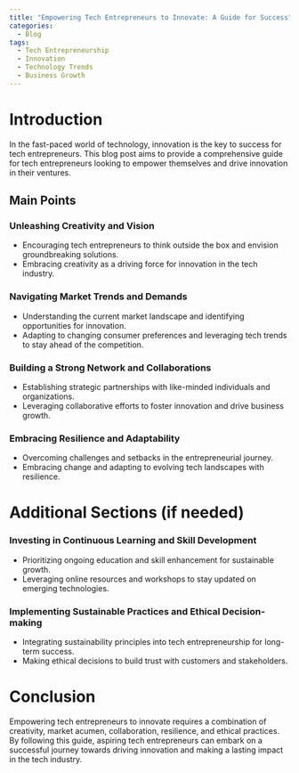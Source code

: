 ```yaml
---
title: "Empowering Tech Entrepreneurs to Innovate: A Guide for Success"
categories:
  - Blog
tags:
  - Tech Entrepreneurship
  - Innovation
  - Technology Trends
  - Business Growth
---
```


# Introduction
In the fast-paced world of technology, innovation is the key to success for tech entrepreneurs. This blog post aims to provide a comprehensive guide for tech entrepreneurs looking to empower themselves and drive innovation in their ventures.

## Main Points
### Unleashing Creativity and Vision
- Encouraging tech entrepreneurs to think outside the box and envision groundbreaking solutions.
- Embracing creativity as a driving force for innovation in the tech industry.

### Navigating Market Trends and Demands
- Understanding the current market landscape and identifying opportunities for innovation.
- Adapting to changing consumer preferences and leveraging tech trends to stay ahead of the competition.

### Building a Strong Network and Collaborations
- Establishing strategic partnerships with like-minded individuals and organizations.
- Leveraging collaborative efforts to foster innovation and drive business growth.

### Embracing Resilience and Adaptability
- Overcoming challenges and setbacks in the entrepreneurial journey.
- Embracing change and adapting to evolving tech landscapes with resilience.

# Additional Sections (if needed)
### Investing in Continuous Learning and Skill Development
- Prioritizing ongoing education and skill enhancement for sustainable growth.
- Leveraging online resources and workshops to stay updated on emerging technologies.

### Implementing Sustainable Practices and Ethical Decision-making
- Integrating sustainability principles into tech entrepreneurship for long-term success.
- Making ethical decisions to build trust with customers and stakeholders.

# Conclusion
Empowering tech entrepreneurs to innovate requires a combination of creativity, market acumen, collaboration, resilience, and ethical practices. By following this guide, aspiring tech entrepreneurs can embark on a successful journey towards driving innovation and making a lasting impact in the tech industry.